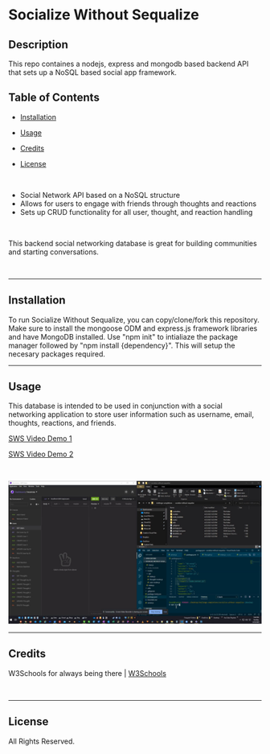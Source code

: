# Socialize Without Sequalize

## Description

This repo containes a nodejs, express and mongodb based backend API that sets up a NoSQL based social app framework.

## Table of Contents

* [Installation](#installation)

* [Usage](#usage)

* [Credits](#credits)

* [License](#license)

</br>

* Social Network API based on a NoSQL structure
* Allows for users to engage with friends through thoughts and reactions
* Sets up CRUD functionality for all user, thought, and reaction handling

</br>

This backend social networking database is great for building communities and starting conversations.

</br>

***

## Installation

To run Socialize Without Sequalize, you can copy/clone/fork this repository. Make sure to install the mongoose ODM and express.js framework libraries and have MongoDB installed. Use "npm init" to intialiaze the package manager followed by "npm install {dependency}". This will setup the necesary packages required.

***

## Usage

This database is intended to be used in conjunction with a social networking application to store user information such as username, email, thoughts, reactions, and friends.

[SWS Video Demo 1](https://drive.google.com/file/d/1SmI09ybSvgfiDYjyn32IyKyCC7OwOXuc/view)

[SWS Video Demo 2](https://drive.google.com/file/d/1xyIjPOAh6fKZeVVA6sBBY9RVM6KM6XkD/view)

</br>

![socialize without sequalize screenshot](./public/assets/images/screenshot.jpg)

***

## Credits

W3Schools for always being there | 
[W3Schools](https://www.w3schools.com/)

</br>

***

## License

All Rights Reserved.
